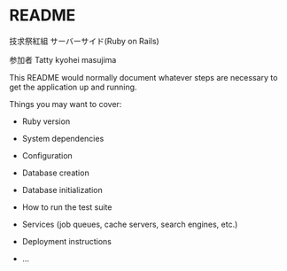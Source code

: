 # README

技求祭紅組 サーバーサイド(Ruby on Rails)

参加者
Tatty
kyohei
masujima

This README would normally document whatever steps are necessary to get the
application up and running.

Things you may want to cover:

* Ruby version

* System dependencies

* Configuration

* Database creation

* Database initialization

* How to run the test suite

* Services (job queues, cache servers, search engines, etc.)

* Deployment instructions

* ...
